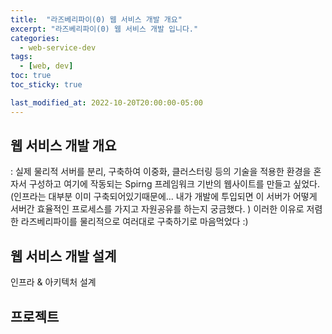 ```yaml
---
title:  "라즈베리파이(0) 웹 서비스 개발 개요"
excerpt: "라즈베리파이(0) 웹 서비스 개발 입니다."
categories:
  - web-service-dev
tags:
  - [web, dev]
toc: true
toc_sticky: true

last_modified_at: 2022-10-20T20:00:00-05:00
---
```


## 웹 서비스 개발 개요
  : 실제 물리적 서버를 분리, 구축하여 이중화, 클러스터링 등의 기술을 적용한 환경을 혼자서 구성하고 여기에 작동되는 Spirng 프레임워크 기반의 웹사이트를 만들고 싶었다. (인프라는 대부분 이미 구축되어있기때문에... 내가 개발에 투입되면 이 서버가 어떻게 서버간 효율적인 프로세스를 가지고 자원공유를 하는지 궁금했다. ) 이러한 이유로 저렴한 라즈베리파이를 물리적으로 여러대로 구축하기로 마음먹었다 :)

## 웹 서비스 개발 설계
인프라 & 아키텍처 설계 

## 프로젝트


